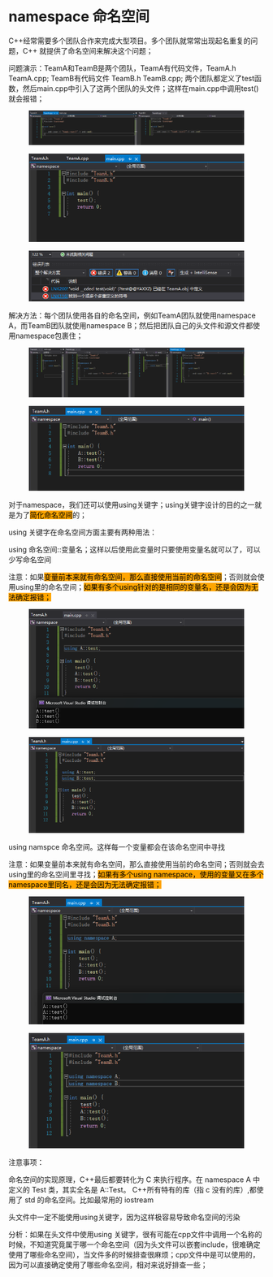 # namespace 命名空间

C++经常需要多个团队合作来完成大型项目。多个团队就常常出现起名重复的问题，C++ 就提供了命名空间来解决这个问题；



问题演示：TeamA和TeamB是两个团队，TeamA有代码文件，TeamA.h TeamA.cpp; TeamB有代码文件 TeamB.h TeamB.cpp; 两个团队都定义了test函数，然后main.cpp中引入了这两个团队的头文件；这样在main.cpp中调用test()就会报错；

<figure><img src="../../.gitbook/assets/image (65).png" alt=""><figcaption></figcaption></figure>

<div align="left">

<figure><img src="../../.gitbook/assets/image (66).png" alt=""><figcaption></figcaption></figure>

</div>

<div align="left">

<figure><img src="../../.gitbook/assets/image (67).png" alt=""><figcaption></figcaption></figure>

</div>



解决方法：每个团队使用各自的命名空间，例如TeamA团队就使用namespace A，而TeamB团队就使用namespace B；然后把团队自己的头文件和源文件都使用namespace包裹住；

<figure><img src="../../.gitbook/assets/image (68).png" alt=""><figcaption></figcaption></figure>

<div align="left">

<figure><img src="../../.gitbook/assets/image (69).png" alt=""><figcaption></figcaption></figure>

</div>



对于namespace，我们还可以使用using关键字；using关键字设计的目的之一就是为了<mark style="background-color:orange;">简化命名空间</mark>的；



using 关键字在命名空间方面主要有两种用法：

using 命名空间::变量名；这样以后使用此变量时只要使用变量名就可以了，可以少写命名空间

注意：如果<mark style="background-color:orange;">变量前本来就有命名空间，那么直接使用当前的命名空间</mark>；否则就会使用using里的命名空间；<mark style="background-color:orange;">如果有多个using针对的是相同的变量名，还是会因为无法确定报错；</mark>

<figure><img src="../../.gitbook/assets/image (70).png" alt=""><figcaption></figcaption></figure>

<figure><img src="../../.gitbook/assets/image (71).png" alt=""><figcaption></figcaption></figure>

using namspce 命名空间。这样每一个变量都会在该命名空间中寻找

注意：如果变量前本来就有命名空间，那么直接使用当前的命名空间；否则就会去using里的命名空间里寻找；<mark style="background-color:orange;">如果有多个using namespace，使用的变量又在多个namespace里同名，还是会因为无法确定报错；</mark>

<div align="left">

<figure><img src="../../.gitbook/assets/image (72).png" alt=""><figcaption></figcaption></figure>

</div>

<div align="left">

<figure><img src="../../.gitbook/assets/image (73).png" alt=""><figcaption></figcaption></figure>

</div>

注意事项：

命名空间的实现原理，C++最后都要转化为 C 来执行程序。在 namespace A 中定义的 Test 类，其实全名是 A::Test。 C++所有特有的库（指 c 没有的库）,都使用了 std 的命名空间。比如最常用的 iostream



头文件中一定不能使用using关键字，因为这样极容易导致命名空间的污染

分析：如果在头文件中使用using 关键字，很有可能在cpp文件中调用一个名称的时候，不知道究竟属于哪一个命名空间（因为头文件可以嵌套include，很难确定使用了哪些命名空间），当文件多的时候排查很麻烦；cpp文件中是可以使用的，因为可以直接确定使用了哪些命名空间，相对来说好排查一些；

